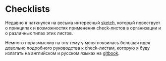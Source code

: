 # Checklists

Недавно я наткнулся на весьма интересный
[sketch](https://www.flickr.com/photos/148780403@N05/33956832781/),
который повествует о принципах и возможностях применения check-листов
в организации и о различных типах этих листов.

Немного поразмыслив на эту тему у меня появилась большая идея довольно
подробного руководства к check-листам, которую я буду излагать на
английском и русском языках на
[gitbook](https://www.gitbook.com/read/book/konstantin-morenko/guide-into-checklists).